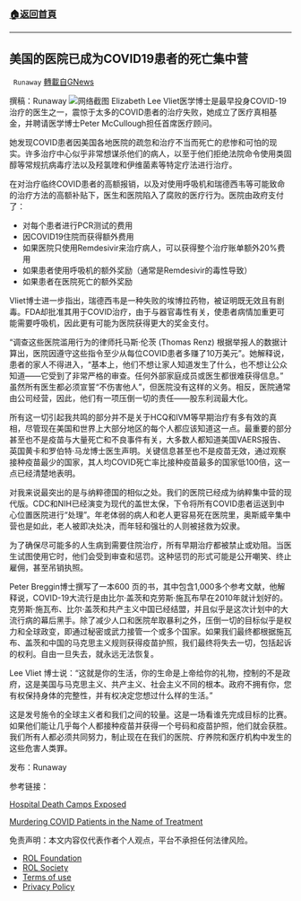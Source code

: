 ###  [:house:返回首頁](https://github.com/ourhimalayas/txt)
---


## 美国的医院已成为COVID19患者的死亡集中营
` Runaway` [轉載自GNews](https://gnews.org/zh-hans/1808400/)

撰稿：Runaway
![](https://assets.gnews.org/wp-content/uploads/2021/12/61ca2b1cb5047.image_.png)网络截图
Elizabeth Lee Vliet医学博士是最早投身COVID-19治疗的医生之一，震惊于太多的COVID患者的治疗失败，她成立了医疗真相基金，并聘请医学博士Peter McCullough担任首席医疗顾问。

她发现COVID患者因美国各地医院的疏忽和治疗不当而死亡的悲惨和可怕的现实。许多治疗中心似乎非常想谋杀他们的病人，以至于他们拒绝法院命令使用类固醇等常规抗病毒疗法以及羟氯喹和伊维菌素等特定疗法进行治疗。

在对治疗临终COVID患者的高额报销，以及对使用呼吸机和瑞德西韦等可能致命的治疗方法的高额补贴下，医生和医院陷入了腐败的医疗行为。医院由政府支付了：

- 对每个患者进行PCR测试的费用
- 因COVID19住院而获得额外费用
- 如果医院只使用Remdesivir来治疗病人，可以获得整个治疗账单额外20%费用
- 如果患者使用呼吸机的额外奖励（通常是Remdesivir的毒性导致）
- 如果患者在医院死亡的额外奖励


Vliet博士进一步指出，瑞德西韦是一种失败的埃博拉药物，被证明既无效且有剧毒。FDA却批准其用于COVID治疗，由于与器官毒性有关，使患者病情加重更可能需要呼吸机，因此更有可能为医院获得更大的奖金支付。

“调查这些医院滥用行为的律师托马斯·伦茨 (Thomas Renz) 根据举报人的数据计算出，医院因遵守这些指令至少从每位COVID患者多赚了10万美元”。她解释说，患者的家人不得进入，“基本上，他们不想让家人知道发生了什么，也不想让公众知道——它受到了非常严格的审查。任何外部家庭成员或医生都很难获得信息。”
虽然所有医生都必须宣誓“不伤害他人”，但医院没有这样的义务。相反，医院通常由公司经营，因此，他们有一项压倒一切的责任——股东利润最大化。

所有这一切引起我共鸣的部分并不是关于HCQ和IVM等早期治疗有多有效的真相，尽管现在美国和世界上大部分地区的每个人都应该知道这一点。最重要的部分甚至也不是疫苗与大量死亡和不良事件有关，大多数人都知道美国VAERS报告、英国黄卡和罗伯特·马龙博士医生声明。关键信息甚至也不是疫苗无效，通过观察接种疫苗最少的国家，其人均COVID死亡率比接种疫苗最多的国家低100倍，这一点已经清楚地表明。

对我来说最突出的是与纳粹德国的相似之处。我们的医院已经成为纳粹集中营的现代版。CDC和NIH已经演变为现代的盖世太保，下令将所有COVID患者运送到中心位置医院进行“处理”。年老体弱的病人和老人更容易死在医院里，奥斯威辛集中营也是如此，老人被即决处决，而年轻和强壮的人则被拯救为奴隶。

为了确保尽可能多的人生病到需要住院治疗，所有早期治疗都被禁止或劝阻。当医生试图使用它时，他们会受到审查和惩罚。这种惩罚的形式可能是公开嘲笑、终止雇佣，甚至吊销执照。

Peter Breggin博士撰写了一本600 页的书，其中包含1,000多个参考文献，他解释说，COVID-19大流行是由比尔·盖茨和克劳斯·施瓦布早在2010年就计划好的。克劳斯·施瓦布、比尔·盖茨和共产主义中国已经结盟，并且似乎是这次计划中的大流行病的幕后黑手。除了减少人口和医院牟取暴利之外，压倒一切的目标似乎是权力和全球政变，即通过秘密或武力接管一个或多个国家。如果我们最终都根据施瓦布、盖茨和中国的马克思主义规则获得疫苗护照，我们最终将失去一切，包括起诉的权利。自由一旦失去，就永远无法恢复。

Lee Vliet 博士说：“这就是你的生活，你的生命是上帝给你的礼物，控制的不是政府，这是美国与马克思主义、共产主义、社会主义不同的根本。政府不拥有你，您有权保持身体的完整性，并有权决定您想过什么样的生活。”

这是发号施令的全球主义者和我们之间的较量。这是一场看谁先完成目标的比赛。如果他们能让几乎每个人都接种疫苗并获得一个号码和疫苗护照，他们就会获胜。我们所有人都必须共同努力，制止现在在我们的医院、疗养院和医疗机构中发生的这些危害人类罪。

发布：Runaway

参考链接：

[Hospital Death Camps Exposed](https://www.thedesertreview.com/opinion/columnists/hospital-death-camps-exposed/article_97776276-674f-11ec-85d0-f33f634331c8.html)

[Murdering COVID Patients in the Name of Treatment](https://www.brighteon.com/3f64ee04-b547-4ecc-89e2-bfd91881cc9c)

 

免责声明：本文内容仅代表作者个人观点，平台不承担任何法律风险。

- [ROL Foundation](https://rolfoundation.org/)
- [ROL Society](https://rolsociety.org/)
- [Terms of use](https://gnews.org/terms-of-use-3/)
- [Privacy Policy](https://gnews.org/privacy-policy/)

